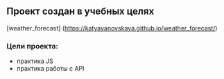 ## Проект создан в учебных целях

[weather_forecast] (https://katyayanovskaya.github.io/weather_forecast/)
### Цели проекта: 
- практика JS
- практика работы с API 
